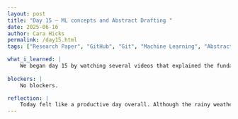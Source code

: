 ```yaml
---
layout: post
title: "Day 15 – ML concepts and Abstract Drafting "
date: 2025-06-16
author: Cara Hicks
permalink: /day15.html
tags: ["Research Paper", "GitHub", "Git", "Machine Learning", "Abstract", "Keras"]

what_i_learned: |
    We began day 15 by watching several videos that explained the fundamentals of machine learning, neural networks, and Keras. Following the videos, we had a group discussion where each of us shared key takeaways and asked questions to clarify any misunderstanding. After lunch, we shifted our focus to the research paper, starting with drafting the abstract and introduction. As usual, we ended the day by writing our daily blog post.
    
blockers: |
    No blockers.

reflection: |
    Today felt like a productive day overall. Although the rainy weather set a gloomy mood, we successfully completed our abstract and made strong progress on the introduction of our research paper. I also gained a clearer understanding of the difference between an abstract and an introduction, something I hadn’t fully grasped before. I learned that the abstract provides a broad overview of the paper, while the introduction is more detailed and specific information.
---
```

